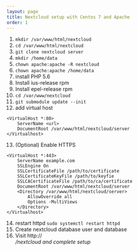 ```yaml
---
layout: page
title: Nextcloud setup with Centos 7 and Apache
order: 1
---
```

1. `mkdir /var/www/html/nextcloud`
2. `cd /var/www/html/nextcloud`
3. `git clone nextcloud server`
4. `mkdir /home/data`
5. `chown apache:apache -R nextcloud`
6. `chown apache:apache /home/data`
7. install PHP 5.6
8. Install ius-release rpm
9. Install epel-release rpm
11. `cd /var/www/nextcloud`
11. `git submodule update --init`
12. add virtual host
```
<VirtualHost *:80>
	ServerName <url>
	DocumentRoot /var/www/html/nextcloud/server
</Virtualhost>
```
13. (Optional) Enable HTTPS
```		
<VirtualHost *:443>
	ServerName example.com
	SSLEngine On
	SSLCertificateFile /path/to/certificate
	SSLCertificateKeyFile /path/to/keyfie
	SSLCACertificateFile /path/to/ca/certificate
	DocumentRoot /var/www/html/nextcloud/server
	<Directory /var/www/html/nextcloud/server>
		AllowOverride all
		Options -MultiViews
	</Directory>
</Virtualhost>
```
14. restart httpd `sudo systemctl restart httpd`
15. Create nextcloud database user and database
16. Visit http://<address>/nextcloud and complete setup
